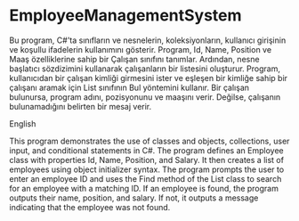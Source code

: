 # EmployeeManagementSystem

Bu program, C#'ta sınıfların ve nesnelerin, koleksiyonların, kullanıcı girişinin ve koşullu ifadelerin kullanımını gösterir. Program, Id, Name, Position ve Maaş özelliklerine sahip bir Çalışan sınıfını tanımlar. Ardından, nesne başlatıcı sözdizimini kullanarak çalışanların bir listesini oluşturur. Program, kullanıcıdan bir çalışan kimliği girmesini ister ve eşleşen bir kimliğe sahip bir çalışanı aramak için List sınıfının Bul yöntemini kullanır. Bir çalışan bulunursa, program adını, pozisyonunu ve maaşını verir. Değilse, çalışanın bulunamadığını belirten bir mesaj verir.


English

This program demonstrates the use of classes and objects, collections, user input, and conditional statements in C#. The program defines an Employee class with properties Id, Name, Position, and Salary. It then creates a list of employees using object initializer syntax. The program prompts the user to enter an employee ID and uses the Find method of the List class to search for an employee with a matching ID. If an employee is found, the program outputs their name, position, and salary. If not, it outputs a message indicating that the employee was not found.

